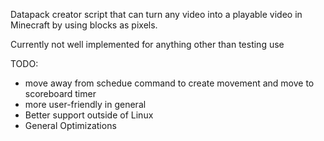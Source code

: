 Datapack creator script that can turn any video into a playable video in Minecraft by using blocks as pixels.

Currently not well implemented for anything other than testing use

TODO:
- move away from schedue command to create movement and move to scoreboard timer
- more user-friendly in general
- Better support outside of Linux
- General Optimizations
